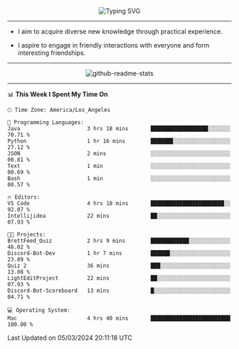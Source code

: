 <p align="center">
  <img src="https://readme-typing-svg.demolab.com?font=Fira+Code&weight=500&size=32&duration=2500&pause=1600&center=true&vCenter=true&random=false&width=1024&height=64&lines=Hi+there+%F0%9F%91%8B;I'm+delighted+you+could+make+it+here+%F0%9F%8E%89;I'm+Harry%2C+a+college+student+still+finding+my+way" alt="Typing SVG" />
</p>


---


- I aim to acquire diverse new knowledge through practical experience.

- I aspire to engage in friendly interactions with everyone and form interesting friendships.


---


<p align="center">
  <img src="https://github-readme-stats.vercel.app/api?username=Harry-Jing&show_icons=true" alt="github-readme-stats"/>
</p>


---

<!--START_SECTION:waka-->
📊 **This Week I Spent My Time On** 

```text
🕑︎ Time Zone: America/Los_Angeles

💬 Programming Languages: 
Java                     3 hrs 18 mins       ██████████████████░░░░░░░   70.71 % 
Python                   1 hr 16 mins        ███████░░░░░░░░░░░░░░░░░░   27.12 % 
JSON                     2 mins              ░░░░░░░░░░░░░░░░░░░░░░░░░   00.81 % 
Text                     1 min               ░░░░░░░░░░░░░░░░░░░░░░░░░   00.69 % 
Bash                     1 min               ░░░░░░░░░░░░░░░░░░░░░░░░░   00.57 % 

🔥 Editors: 
VS Code                  4 hrs 18 mins       ███████████████████████░░   92.07 % 
Intellijidea             22 mins             ██░░░░░░░░░░░░░░░░░░░░░░░   07.93 % 

🐱‍💻 Projects: 
BrettFeed_Quiz           2 hrs 9 mins        ████████████░░░░░░░░░░░░░   46.02 % 
Discord-Bot-Dev          1 hr 7 mins         ██████░░░░░░░░░░░░░░░░░░░   23.89 % 
Quiz 2                   36 mins             ███░░░░░░░░░░░░░░░░░░░░░░   13.08 % 
LightEditProject         22 mins             ██░░░░░░░░░░░░░░░░░░░░░░░   07.93 % 
Discord-Bot-Scoreboard   13 mins             █░░░░░░░░░░░░░░░░░░░░░░░░   04.71 % 

💻 Operating System: 
Mac                      4 hrs 40 mins       █████████████████████████   100.00 % 
```


 Last Updated on 05/03/2024 20:11:18 UTC
<!--END_SECTION:waka-->
